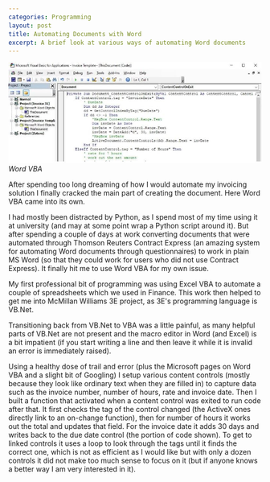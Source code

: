 ```yaml
---
categories: Programming
layout: post
title: Automating Documents with Word
excerpt: A brief look at various ways of automating Word documents
---
```

![Word VBA](/assets/images/WordVBA.JPG)
*Word VBA*

After spending too long dreaming of how I would automate my invoicing solution I finally cracked the main part of creating the document. Here Word VBA came into its own.

I had mostly been distracted by Python, as I spend most of my time using it at university (and may at some point wrap a Python script around it). But after spending a couple of days at work converting documents that were automated through Thomson Reuters Contract Express (an amazing system for automating Word documents through questionnaires) to work in plain MS Word (so that they could work for users who did not use Contract Express). It finally hit me to use Word VBA for my own issue.

My first professional bit of programming was using Excel VBA to automate a couple of spreadsheets which we used in Finance. This work then helped to get me into McMillan Williams 3E project, as 3E's programming language is VB.Net.

Transitioning back from VB.Net to VBA was a little painful, as many helpful parts of VB.Net are not present and the macro editor in Word (and Excel) is a bit impatient (if you start writing a line and then leave it while it is invalid an error is immediately raised).

Using a healthy dose of trail and error (plus the Microsoft pages on Word VBA and a slight bit of Googling) I setup various content controls (mostly because they look like ordinary text when they are filled in) to capture data such as the invoice number, number of hours, rate and invoice date. Then I built a function that activated when a content control was exited to run code after that. It first checks the tag of the control changed (the ActiveX ones directly link to an on-change function), then for number of hours it works out the total and updates that field. For the invoice date it adds 30 days and writes back to the due date control (the portion of code shown). To get to linked controls it uses a loop to look through the tags until it finds the correct one, which is not as efficient as I would like but with only a dozen controls it did not make too much sense to focus on it (but if anyone knows a better way I am very interested in it).
